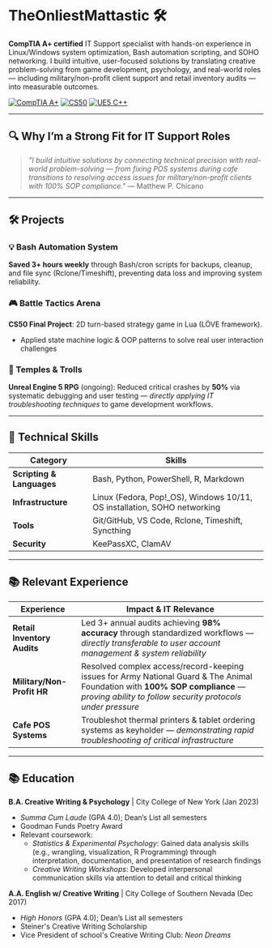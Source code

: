 # TheOnliestMattastic 🛠️

**CompTIA A+ certified** IT Support specialist with hands-on experience in Linux/Windows system optimization, Bash automation scripting, and SOHO networking. I build intuitive, user-focused solutions by translating creative problem-solving from game development, psychology, and real-world roles — including military/non-profit client support and retail inventory audits — into measurable outcomes.

[![CompTIA A+](https://img.shields.io/badge/CompTIA%20A+-Certified-green)](https://www.comptia.org/certifications/a-plus)
[![CS50](https://img.shields.io/badge/CS50%20Intro%20to%20CS-blue)](https://cs50.harvard.edu/)
[![UE5 C++](https://img.shields.io/badge/Unreal%20Engine%205-C%2B%2B-blue)](https://www.unrealengine.com/)

---

## 🔍 Why I’m a Strong Fit for IT Support Roles

> *"I build intuitive solutions by connecting technical precision with real-world problem-solving — from fixing POS systems during cafe transitions to resolving access issues for military/non-profit clients with 100% SOP compliance."*
> — Matthew P. Chicano

---

## 🛠️ Projects

### 💡 Bash Automation System 
**Saved 3+ hours weekly** through Bash/cron scripts for backups, cleanup, and file sync (Rclone/Timeshift), preventing data loss and improving system reliability.

### 🎮 Battle Tactics Arena 
**CS50 Final Project**: 2D turn-based strategy game in Lua (LÖVE framework). 
- Applied state machine logic & OOP patterns to solve real user interaction challenges

### 🌟 Temples & Trolls 
**Unreal Engine 5 RPG** (ongoing): Reduced critical crashes by **50%** via systematic debugging and user testing — *directly applying IT troubleshooting techniques* to game development workflows.

---

## 💼 Technical Skills

| Category                  | Skills                                                                   |
|---------------------------|--------------------------------------------------------------------------|
| **Scripting & Languages** | Bash, Python, PowerShell, R, Markdown                                    |
| **Infrastructure**        | Linux (Fedora, Pop!_OS), Windows 10/11, OS installation, SOHO networking |
| **Tools**                 | Git/GitHub, VS Code, Rclone, Timeshift, Syncthing                        |
| **Security**              | KeePassXC, ClamAV                                                        |

---

## 📚 Relevant Experience

| Experience                  | Impact & IT Relevance                                                                                                                                    |
|-----------------------------|----------------------------------------------------------------------------------------------------------------------------------------------------------|
| **Retail Inventory Audits** | Led 3+ annual audits achieving **98% accuracy** through standardized workflows — *directly transferable to user account management & system reliability* |
| **Military/Non-Profit HR**  | Resolved complex access/record-keeping issues for Army National Guard & The Animal Foundation with **100% SOP compliance** — *proving ability to follow security protocols under pressure*     |
| **Cafe POS Systems**        | Troubleshot thermal printers & tablet ordering systems as keyholder — *demonstrating rapid troubleshooting of critical infrastructure*                   |

---

## 📚 Education

**B.A. Creative Writing & Psychology** | City College of New York (Jan 2023)
- *Summa Cum Laude* (GPA 4.0); Dean’s List all semesters
- Goodman Funds Poetry Award
- Relevant coursework:
  - *Statistics & Experimental Psychology*: Gained data analysis skills (e.g., wrangling, visualization, R Programming) through interpretation, documentation, and presentation of research findings
  - *Creative Writing Workshops*: Developed interpersonal communication skills via attention to detail and critical thinking

**A.A. English w/ Creative Writing** | City College of Southern Nevada (Dec 2017)
- *High Honors* (GPA 4.0); Dean’s List all semesters  
- Steiner's Creative Writing Scholarship  
- Vice President of school's Creative Writing Club: *Neon Dreams*
